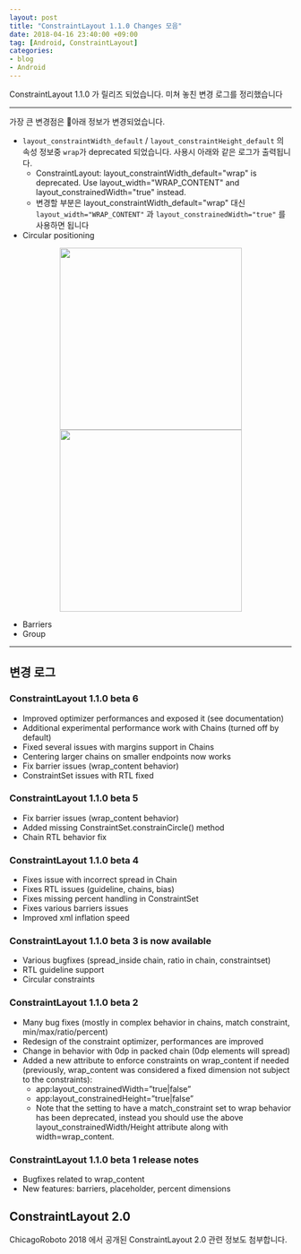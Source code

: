```yaml
---
layout: post
title: "ConstraintLayout 1.1.0 Changes 모음"
date: 2018-04-16 23:40:00 +09:00
tag: [Android, ConstraintLayout]
categories:
- blog
- Android
---
```


ConstraintLayout 1.1.0 가 릴리즈 되었습니다. 미쳐 놓친 변경 로그를 정리했습니다

<!--more-->

- - -

가장 큰 변경점은 아래 정보가 변경되었습니다.

- `layout_constraintWidth_default` / `layout_constraintHeight_default` 의 속성 정보중 `wrap`가 deprecated 되었습니다. 사용시 아래와 같은 로그가 출력됩니다.
   - ConstraintLayout: layout_constraintWidth_default="wrap" is deprecated.
    Use layout_width="WRAP_CONTENT" and layout_constrainedWidth="true" instead.
   - 변경할 부분은 layout_constraintWidth_default="wrap" 대신 `layout_width="WRAP_CONTENT"` 과 `layout_constrainedWidth="true"` 를 사용하면 됩니다
- Circular positioning

<div align="center" >
    <img width="325px" src="https://developer.android.com/reference/android/support/constraint/resources/images/circle1.png">
    <img width="325px" src="https://developer.android.com/reference/android/support/constraint/resources/images/circle2.png">
</div>

- Barriers
- Group

- - -

## 변경 로그

### ConstraintLayout 1.1.0 beta 6

- Improved optimizer performances and exposed it (see documentation)
- Additional experimental performance work with Chains (turned off by default)
- Fixed several issues with margins support in Chains
- Centering larger chains on smaller endpoints now works
- Fix barrier issues (wrap_content behavior)
- ConstraintSet issues with RTL fixed

### ConstraintLayout 1.1.0 beta 5

- Fix barrier issues (wrap_content behavior)
- Added missing ConstraintSet.constrainCircle() method
- Chain RTL behavior fix

### ConstraintLayout 1.1.0 beta 4

- Fixes issue with incorrect spread in Chain
- Fixes RTL issues (guideline, chains, bias)
- Fixes missing percent handling in ConstraintSet
- Fixes various barriers issues
- Improved xml inflation speed

### ConstraintLayout 1.1.0 beta 3 is now available

- Various bugfixes (spread_inside chain, ratio in chain, constraintset)
- RTL guideline support
- Circular constraints

### ConstraintLayout 1.1.0 beta 2

- Many bug fixes (mostly in complex behavior in chains, match constraint, min/max/ratio/percent)
- Redesign of the constraint optimizer, performances are improved
- Change in behavior with 0dp in packed chain (0dp elements will spread)
- Added a new attribute to enforce constraints on wrap_content if needed (previously, wrap_content was considered a fixed dimension not subject to the constraints):
   - app:layout_constrainedWidth=”true|false”
   - app:layout_constrainedHeight=”true|false”
   - Note that the setting to have a match_constraint set to wrap behavior has been deprecated, instead you should use the above layout_constrainedWidth/Height attribute along with width=wrap_content.

### ConstraintLayout 1.1.0 beta 1 release notes

- Bugfixes related to wrap_content
- New features: barriers, placeholder, percent dimensions

## ConstraintLayout 2.0

ChicagoRoboto 2018 에서 공개된 ConstraintLayout 2.0 관련 정보도 첨부합니다.

<script async class="speakerdeck-embed" data-id="fb3afb29302a4b25933532deac0e703c" data-ratio="1.77777777777778" src="//speakerdeck.com/assets/embed.js"></script>
